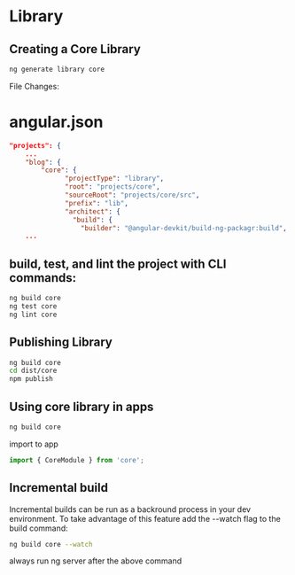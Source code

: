 # Library

## Creating a Core Library 
```sh
ng generate library core
```

File Changes:
# angular.json
```json
"projects": {
	...
	"blog": {
		"core": {
		      "projectType": "library",
		      "root": "projects/core",
		      "sourceRoot": "projects/core/src",
		      "prefix": "lib",
		      "architect": {
		        "build": {
		          "builder": "@angular-devkit/build-ng-packagr:build",
	...	    		
```

## build, test, and lint the project with CLI commands:
```sh
ng build core
ng test core
ng lint core
```

## Publishing Library
```sh
ng build core
cd dist/core
npm publish
```


## Using core library in apps
```sh
ng build core
```

import to app
```javascript
import { CoreModule } from 'core';
```


## Incremental build
Incremental builds can be run as a backround process in your dev environment. To take advantage of this feature add the --watch flag to the build command:
```sh
ng build core --watch
```

always run ng server after the above command